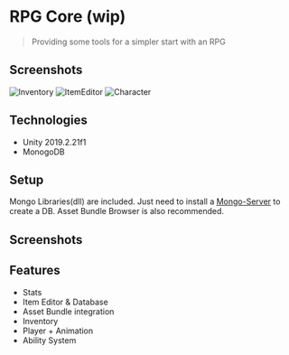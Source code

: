 # RPG Core (wip)
> Providing some tools for a simpler start with an RPG


## Screenshots
![Inventory](./img/inventory.png)
![ItemEditor](./img/itemEditor.png)
![Character](./img/character.png)

## Technologies
* Unity 2019.2.21f1
* MonogoDB

## Setup
Mongo Libraries(dll) are included. Just need to install a [Mongo-Server](https://www.mongodb.com/download-center/community "Mongo-Server") to create a DB.
Asset Bundle Browser is also recommended.

## Screenshots


## Features
* Stats
* Item Editor & Database
* Asset Bundle integration
* Inventory
* Player + Animation
* Ability System

